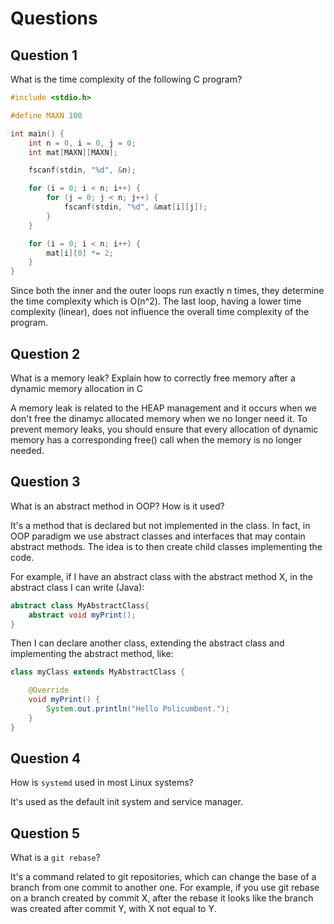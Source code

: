 # Questions

## Question 1

What is the time complexity of the following C program?

```c
#include <stdio.h>

#define MAXN 100

int main() {
    int n = 0, i = 0, j = 0;
    int mat[MAXN][MAXN];

    fscanf(stdin, "%d", &n);

    for (i = 0; i < n; i++) {
        for (j = 0; j < n; j++) {
            fscanf(stdin, "%d", &mat[i][j]);
        }
    }

    for (i = 0; i < n; i++) {
        mat[i][0] *= 2;
    }
}
```
Since both the inner and the outer loops run exactly n times, they determine the time complexity which is O(n^2).
The last loop, having a lower time complexity (linear), does not influence the overall time complexity of the program.

## Question 2

What is a memory leak? Explain how to correctly free memory after a dynamic
memory allocation in C

A memory leak is related to the HEAP management and it occurs when we don't free the dinamyc allocated memory when we no longer need it.
To prevent memory leaks, you should ensure that every allocation of dynamic memory has a corresponding free() call when the memory is no longer needed.

## Question 3

What is an abstract method in OOP? How is it used?

It's a method that is declared but not implemented in the class.
In fact, in OOP paradigm we use abstract classes and interfaces that may contain abstract methods. The idea is to then create child classes implementing the code.

For example, if I have an abstract class with the abstract method X, in the abstract class I can write (Java):

```Java
abstract class MyAbstractClass{
    abstract void myPrint();
}
```

Then I can declare another class, extending the abstract class and implementing the abstract method, like:

```Java
class myClass extends MyAbstractClass {

    @Override
    void myPrint() {
        System.out.println("Hello Policumbent.");
    }
}
```

## Question 4

How is `systemd` used in most Linux systems?

It's used as the default init system and service manager.

## Question 5

What is a `git rebase`?

It's a command related to git repositories, which can change the base of a branch from one commit to another one.
For example, if you use git rebase on a branch created by commit X, after the rebase it looks like the branch was created after commit Y, with X not equal to Y.